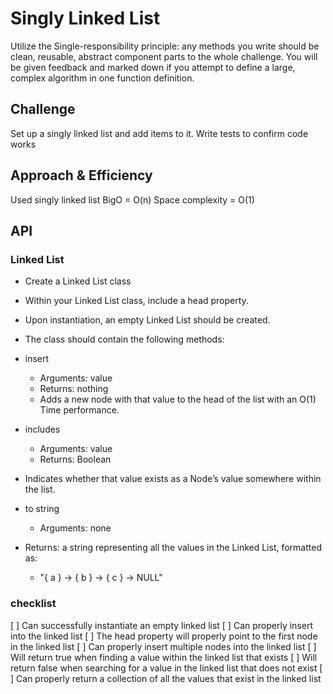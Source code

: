# Singly Linked List
Utilize the Single-responsibility principle: any methods you write should be clean, reusable, abstract component parts to the whole challenge. You will be given feedback and marked down if you attempt to define a large, complex algorithm in one function definition.

## Challenge
Set up a singly linked list and add items to it. Write tests to confirm code works 

## Approach & Efficiency
Used singly linked list
BigO = O(n)
Space complexity = O(1)

## API
### Linked List

- Create a Linked List class
- Within your Linked List class, include a head property.
- Upon instantiation, an empty Linked List should be created.
- The class should contain the following methods:

- insert
  + Arguments: value
  + Returns: nothing
  + Adds a new node with that value to the head of the list with an O(1) Time performance.

- includes
  + Arguments: value
  + Returns: Boolean

- Indicates whether that value exists as a Node’s value somewhere within the list.

- to string
  + Arguments: none

- Returns: a string representing all the values in the Linked List, formatted as:
    - "{ a } -> { b } -> { c } -> NULL"

### checklist

[ ] Can successfully instantiate an empty linked list
[ ] Can properly insert into the linked list
[ ] The head property will properly point to the first node in the linked list
[ ] Can properly insert multiple nodes into the linked list
[ ] Will return true when finding a value within the linked list that exists
[ ] Will return false when searching for a value in the linked list that does not exist
[ ] Can properly return a collection of all the values that exist in the linked list


